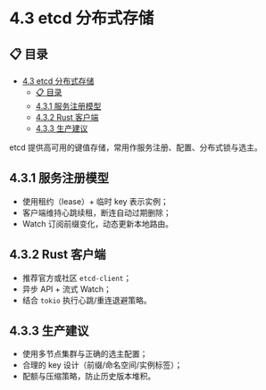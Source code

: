 # 4.3 etcd 分布式存储

## 📋 目录

- [4.3 etcd 分布式存储](#43-etcd-分布式存储)
  - [📋 目录](#-目录)
  - [4.3.1 服务注册模型](#431-服务注册模型)
  - [4.3.2 Rust 客户端](#432-rust-客户端)
  - [4.3.3 生产建议](#433-生产建议)

etcd 提供高可用的键值存储，常用作服务注册、配置、分布式锁与选主。

## 4.3.1 服务注册模型

- 使用租约（lease）+ 临时 key 表示实例；
- 客户端维持心跳续租，断连自动过期删除；
- Watch 订阅前缀变化，动态更新本地路由。

## 4.3.2 Rust 客户端

- 推荐官方或社区 `etcd-client`；
- 异步 API + 流式 Watch；
- 结合 `tokio` 执行心跳/重连退避策略。

## 4.3.3 生产建议

- 使用多节点集群与正确的选主配置；
- 合理的 key 设计（前缀/命名空间/实例标签）；
- 配额与压缩策略，防止历史版本堆积。
